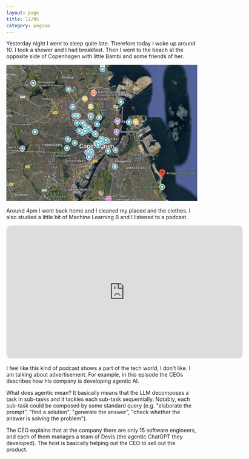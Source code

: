 ```yaml
--- 
layout: page
title: 11/05
category: pagina
---
```


Yesterday night I went to sleep quite late. Therefore today I woke up around 10.
I took a shower and I had breakfast. Then I went to the beach at the opposite
side of Copenhagen with little Bambi and some friends of her.

![Amager Beachpark](assets/img/amager_beachpark.png)

Around 4pm I went back home and I cleaned my placed and the clothes. I also 
studied a little bit of Machine Learning B and I listened to a podcast.

<iframe style="border-radius:12px" src="https://open.spotify.com/embed/episode/5Rzl3TYkKHk9l32tIGeEwQ/video?utm_source=generator" width="624" height="351" frameBorder="0" allowfullscreen="" allow="autoplay; clipboard-write; encrypted-media; fullscreen; picture-in-picture" loading="lazy"></iframe>

I feel like this kind of podcast shows a part of the tech world, I don't like.
I am talking about advertisement.
For example, in this episode the CEOs describes how his company is developing 
agentic AI.

What does agentic mean? It basically means that the LLM decomposes a task in 
sub-tasks and it tackles each sub-task sequentially. 
Notably, each sub-task could be composed by some standard query
(e.g. "elaborate the prompt", "find a solution", "generate the answer", 
"check whether the answer is solving the problem").

The CEO explains that at the company there are only 15 software engineers, and
each of them manages a team of Devis (the agentic ChatGPT they developed).
The host is basically helping out the CEO to sell out the product.
